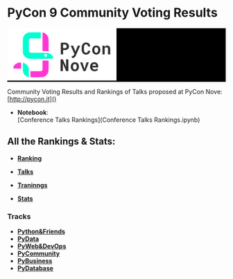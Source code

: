 # PyCon 9 Community Voting Results #

<div style="background-color:#000"> 
    <img src='logos/pycon9.png' width='50%' />
</div>

Community Voting Results and Rankings of Talks proposed at PyCon Nove: [http://pycon.it]()

* **Notebook**:  
 [Conference Talks Rankings](Conference Talks Rankings.ipynb)

## All the Rankings & Stats: ##
* [**Ranking**](https://gist.github.com/ernestoarbitrio/8127ee3640475979999cf07ee973f1f6#community-voting-results)

* [**Talks**](https://gist.github.com/ernestoarbitrio/8127ee3640475979999cf07ee973f1f6#talks)
* [**Traninngs**](https://gist.github.com/ernestoarbitrio/8127ee3640475979999cf07ee973f1f6#trainings)
* [**Stats**](https://gist.github.com/ernestoarbitrio/8127ee3640475979999cf07ee973f1f6#stats)

### Tracks

*  [**Python&Friends**](https://gist.github.com/ernestoarbitrio/8127ee3640475979999cf07ee973f1f6#pylang)
*  [**PyData**](https://gist.github.com/ernestoarbitrio/8127ee3640475979999cf07ee973f1f6#pydata)
*  [**PyWeb&DevOps**](https://gist.github.com/ernestoarbitrio/8127ee3640475979999cf07ee973f1f6#pyweb)
*  [**PyCommunity**](https://gist.github.com/ernestoarbitrio/8127ee3640475979999cf07ee973f1f6#pycommunity)
*  [**PyBusiness**](https://gist.github.com/ernestoarbitrio/8127ee3640475979999cf07ee973f1f6#pybusiness)
*  [**PyDatabase**](https://gist.github.com/ernestoarbitrio/8127ee3640475979999cf07ee973f1f6#pydb)
